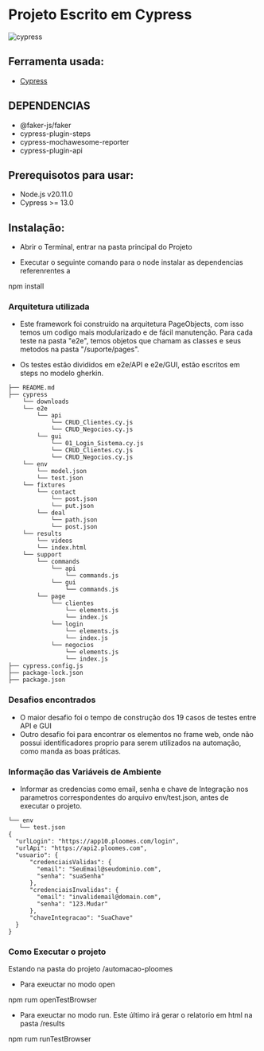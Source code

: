 # Projeto Escrito em Cypress

![cypress](https://img.shields.io/badge/-cypress-%23E5E5E5?style=for-the-badge&logo=cypress&logoColor=058a5e)

## Ferramenta usada:
- [Cypress](https://www.cypress.io/ "Cypress")

## DEPENDENCIAS
  
  - @faker-js/faker
  - cypress-plugin-steps
  - cypress-mochawesome-reporter
  - cypress-plugin-api

## Prerequisotos para usar:

- Node.js v20.11.0
- Cypress >= 13.0

## Instalação: 

- Abrir o Terminal, entrar na pasta principal do Projeto

- Executar o seguinte comando para o node instalar as dependencias referenrentes a

 npm install 

### Arquitetura utilizada

-  Este framework foi construido na arquitetura PageObjects, com isso temos um codigo mais modularizado e de fácil manutenção. Para cada teste na pasta "e2e", temos objetos que chamam as classes e seus metodos na pasta "/suporte/pages".

-  Os testes estão divididos em e2e/API e e2e/GUI, estão escritos em steps no modelo gherkin.


```
├── README.md
├── cypress
    └── downloads
    └── e2e
        └── api
            └── CRUD_Clientes.cy.js
            └── CRUD_Negocios.cy.js
        └── gui
            └── 01_Login_Sistema.cy.js
            └── CRUD_Clientes.cy.js
            └── CRUD_Negocios.cy.js
    └── env
        └── model.json
        └── test.json
    └── fixtures
        └── contact
            └── post.json
            └── put.json
        └── deal
            └── path.json
            └── post.json
    └── results
        └── videos
        └── index.html
    └── support
        └── commands
            └── api
                └── commands.js
            └── gui
                └── commands.js
        └── page
            └── clientes
                └── elements.js
                └── index.js
            └── login
                └── elements.js
                └── index.js
            └── negocios
                └── elements.js
                └── index.js
├── cypress.config.js
├── package-lock.json
├── package.json

```

### Desafios encontrados

- O maior desafio foi o tempo de construção dos 19 casos de testes entre API e GUI
- Outro desafio foi para encontrar os elementos no frame web, onde não possui     identificadores proprio para serem utilizados na automação, como manda as boas práticas.

### Informação das Variáveis de Ambiente

- Informar as credencias como email, senha e chave de Integração nos parametros correspondentes do arquivo env/test.json, antes de executar o projeto.

```
└── env
   └── test.json
{
  "urlLogin": "https://app10.ploomes.com/login",
  "urlApi": "https://api2.ploomes.com",
  "usuario": {
      "credenciaisValidas": {
        "email": "SeuEmail@seudominio.com",
        "senha": "suaSenha"
      },
      "credenciaisInvalidas": {
        "email": "invalidemail@domain.com",
        "senha": "123.Mudar"
      },
      "chaveIntegracao": "SuaChave"
  }
}
```

### Como Executar o projeto

Estando na pasta do projeto /automacao-ploomes

- Para exeuctar no modo open

npm rum openTestBrowser

- Para exeuctar no modo run. Este último irá gerar o relatorio em html na pasta /results

npm rum runTestBrowser
